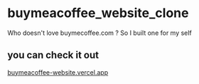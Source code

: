 # buymeacoffee_website_clone
Who doesn't love buymecoffee.com ? So I built one for my self

## you can check it out
[buymeacoffee-website.vercel.app](buymeacoffee-website.vercel.app)


